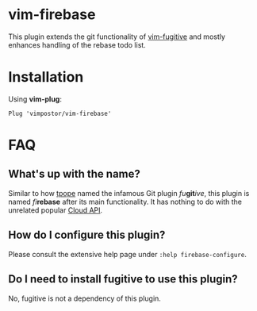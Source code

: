 # vim-firebase

This plugin extends the git functionality of [vim-fugitive](https://github.com/tpope/vim-fugitive) and mostly enhances handling of the rebase todo list.

# Installation

Using **vim-plug**:

```vim
Plug 'vimpostor/vim-firebase'
```

# FAQ

## What's up with the name?

Similar to how [tpope](https://github.com/tpope) named the infamous Git plugin _fu_**git**_ive_, this plugin is named _fi_**rebase** after its main functionality. It has nothing to do with the unrelated popular [Cloud API](https://firebase.google.com).

## How do I configure this plugin?

Please consult the extensive help page under `:help firebase-configure`.

## Do I need to install fugitive to use this plugin?

No, fugitive is not a dependency of this plugin.
